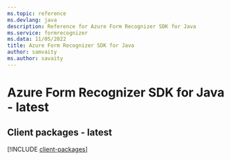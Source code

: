 ```yaml
---
ms.topic: reference
ms.devlang: java
description: Reference for Azure Form Recognizer SDK for Java
ms.service: formrecognizer
ms.data: 11/05/2022
title: Azure Form Recognizer SDK for Java
author: samvaity
ms.author: savaity
---
```

# Azure Form Recognizer SDK for Java - latest

## Client packages - latest
[!INCLUDE [client-packages](form-recognizer-client-index.md)]